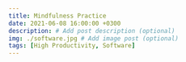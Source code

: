 ```yaml
---
title: Mindfulness Practice
date: 2021-06-08 16:00:00 +0300
description: # Add post description (optional)
img: ./software.jpg # Add image post (optional)
tags: [High Productivity, Software]
---
```


